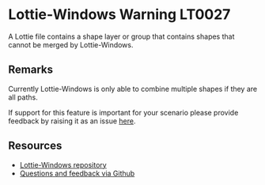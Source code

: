 ﻿[comment]: # (name:CombiningMultipleShapesIsNotSupported)
[comment]: # (text:Combining multiple shapes is not supported.)

# Lottie-Windows Warning LT0027

A Lottie file contains a shape layer or group that contains shapes that cannot be
merged by Lottie-Windows.

## Remarks
Currently Lottie-Windows is only able to combine multiple shapes if they are all paths.

If support for this feature is important for your scenario please provide feedback
by raising it as an issue [here](https://github.com/windows-toolkit/Lottie-Windows/issues).

## Resources

* [Lottie-Windows repository](https://aka.ms/lottie)
* [Questions and feedback via Github](https://github.com/windows-toolkit/Lottie-Windows/issues)
